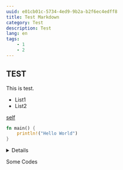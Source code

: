 ```yaml
---
uuid: e01cb01c-5734-4ed9-9b2a-b2f6ec4edff8
title: Test Markdown
category: Test
description: Test
lang: en
tags:
    - 1
    - 2
---
```


## TEST

This is test.

- List1
- List2

[self](test_post.md)

```rust
fn main() {
    println!("Hello World")
}
```

<summary>

<details>RUN</details>

Some Codes

</summary>